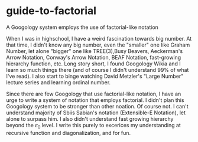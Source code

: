 # guide-to-factorial
A Googology system employs the use of factorial-like notation

When I was in highschool, I have a weird fascination towards big number. At that time, I didn't know any big number, even the "smaller" one like Graham Number, let alone "bigger" one like TREE(3),Busy Beavers, Aeckerman's Arrow Notation, Conway's Arrow Notation, BEAF Notation, fast-growing hierarchy function, etc. Long story short, I found Googology Wikia and I learn so much things there (and of course I didn't understand 99% of what I've read). I also start to binge watching David Metzler's "Large Number" lecture series and learning ordinal number. 

Since there are few Googology that use factorial-like notation, I have an urge to write a system of notation that employs factorial. I didn't plan this Googology system to be stronger than other noation. Of course not. I can't understand majority of Sbiis Sabian's notation (Extensible-E Notation), let alone to surpass him. I also didn't understand fast growing hierarchy beyond the 𝜀<sub>0</sub> level. I write this purely to excerices my understanding at recursive function and diagonalization, and for fun.
